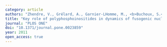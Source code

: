 ```yaml
---
category: article
authors: "Zhendre, V., Grélard, A., Garnier-LHomme, M., <b>Buchoux, S.</b>, Larijani, B., & Dufourc, E. J."
title: "Key role of polyphosphoinositides in dynamics of fusogenic nuclear membrane vesicles"
journal: "PLOS ONE"
doi: "10.1371/journal.pone.0023859"
year: 2011
open_access: true
---
```

